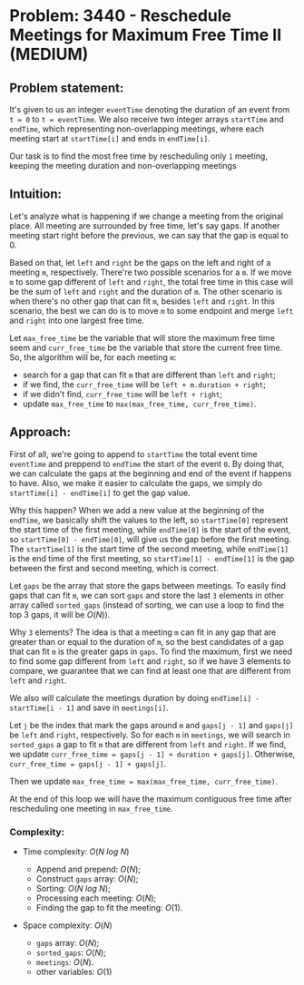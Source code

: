 # Problem: 3440 - Reschedule Meetings for Maximum Free Time II (MEDIUM)

## Problem statement:

It's given to us an integer `eventTime` denoting the duration of an event from `t = 0` to `t = eventTime`. We also receive two integer arrays `startTime` and `endTime`, which representing non-overlapping meetings, where each meeting start at `startTime[i]` and ends in `endTime[i]`.

Our task is to find the most free time by rescheduling only `1` meeting, keeping the meeting duration and non-overlapping meetings

## Intuition:

Let's analyze what is happening if we change a meeting from the original place. All meeting are surrounded by free time, let's say gaps. If another meeting start right before the previous, we can say that the gap is equal to 0.

Based on that, let `left` and `right` be the gaps on the left and right of a meeting `m`, respectively. There're two possible scenarios for a `m`. If we move `m` to some gap different of `left` and `right`, the total free time in this case will be the sum of `left` and `right` and the duration of `m`. The other scenario is when there's no other gap that can fit `m`, besides `left` and `right`. In this scenario, the best we can do is to move `m` to some endpoint and merge `left` and `right` into one largest free time.

Let `max_free_time` be the variable that will store the maximum free time seem and `curr_free_time` be the variable that store the current free time. So, the algorithm will be, for each meeting `m`:
- search for a gap that can fit `m` that are different than `left` and `right`;
- if we find, the `curr_free_time` will be `left + m.duration + right`;
- if we didn't find, `curr_free_time` will be `left + right`;
- update `max_free_time` to `max(max_free_time, curr_free_time)`.

## Approach:

First of all, we're going to append to `startTime` the total event time `eventTime` and preppend to `endTime` the start of the event `0`. By doing that, we can calculate the gaps at the beginning and end of the event if happens to have. Also, we make it easier to calculate the gaps, we simply do `startTime[i] - endTime[i]` to get the gap value.

Why this happen? When we add a new value at the beginning of the `endTime`, we basically shift the values to the left, so `startTime[0]` represent the start time of the first meeting, while `endTime[0]` is the start of the event, so `startTime[0] - endTime[0]`, will give us the gap before the first meeting. The `startTime[1]` is the start time of the second meeting, while `endTime[1]` is the end time of the first meeting, so `startTime[1] - endTime[1]` is the gap between the first and second meeting, which is correct.

Let `gaps` be the array that store the gaps between meetings. To easily find gaps that can fit `m`, we can sort `gaps` and store the last `3` elements in other array called `sorted_gaps` (instead of sorting, we can use a loop to find the top 3 gaps, it will be $O(N)$).

Why `3` elements? The idea is that a meeting `m` can fit in any gap that are greater than or equal to the duration of `m`, so the best candidates of a gap that can fit `m` is the greater gaps in `gaps`. To find the maximum, first we need to find some gap different from `left` and `right`, so if we have 3 elements to compare, we guarantee that we can find at least one that are different from `left` and `right`.

We also will calculate the meetings duration by doing `endTime[i] - startTime[i - 1]` and save in `meetings[i]`.

Let `j` be the index that mark the gaps around `m` and `gaps[j - 1]` and `gaps[j]` be `left` and `right`, respectively. So for each `m` in `meetings`, we will search in `sorted_gaps` a gap to fit `m` that are different from `left` and `right`. If we find, we update `curr_free_time = gaps[j - 1] + duration + gaps[j]`. Otherwise, `curr_free_time = gaps[j - 1] + gaps[j]`.

Then we update `max_free_time = max(max_free_time, curr_free_time)`.

At the end of this loop we will have the maximum contiguous free time after rescheduling one meeting in `max_free_time`.

### Complexity:
- Time complexity: $O(N \ log \ N)$
    - Append and prepend: $O(N)$;
    - Construct `gaps` array: $O(N)$;
    - Sorting: $O(N \ log \ N)$;
    - Processing each meeting: $O(N)$;
    - Finding the gap to fit the meeting: $O(1)$.

- Space complexity: $O(N)$
    - `gaps` array: $O(N)$;
    - `sorted_gaps`: $O(N)$;
    - `meetings`: $O(N)$.
    - other variables: $O(1)$